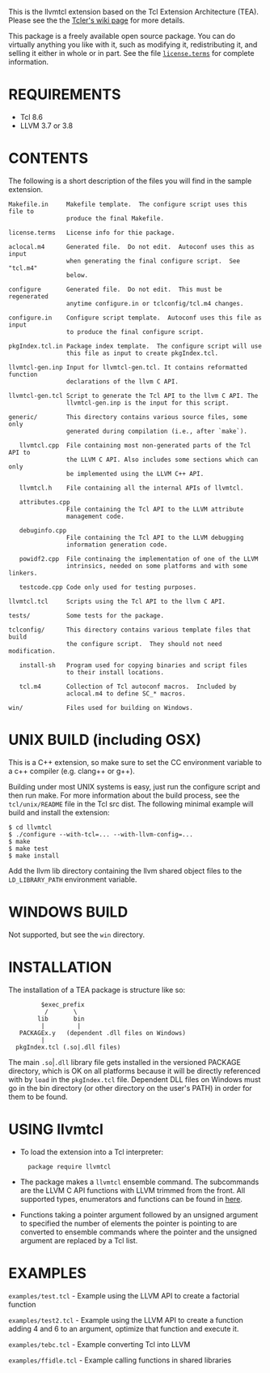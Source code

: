 This is the llvmtcl extension based on the Tcl Extension Architecture (TEA).
Please see the the [Tcler's wiki page](http://wiki.tcl.tk/26308)
for more details.

This package is a freely available open source package.  You can do virtually
anything you like with it, such as modifying it, redistributing it, and selling
it either in whole or in part.  See the file [`license.terms`](./license.terms) for complete
information.

REQUIREMENTS
============

* Tcl 8.6
* LLVM 3.7 or 3.8

CONTENTS
========

The following is a short description of the files you will find in
the sample extension.

    Makefile.in     Makefile template.  The configure script uses this file to
                    produce the final Makefile.
    
    license.terms   License info for thie package.
    
    aclocal.m4      Generated file.  Do not edit.  Autoconf uses this as input
                    when generating the final configure script.  See "tcl.m4"
                    below.
    
    configure       Generated file.  Do not edit.  This must be regenerated
                    anytime configure.in or tclconfig/tcl.m4 changes.
    
    configure.in    Configure script template.  Autoconf uses this file as input
                    to produce the final configure script.
    
    pkgIndex.tcl.in Package index template.  The configure script will use
                    this file as input to create pkgIndex.tcl.
    
    llvmtcl-gen.inp Input for llvmtcl-gen.tcl. It contains reformatted function
                    declarations of the llvm C API.
    
    llvmtcl-gen.tcl Script to generate the Tcl API to the llvm C API. The
                    llvmtcl-gen.inp is the input for this script.
    
    generic/        This directory contains various source files, some only
                    generated during compilation (i.e., after `make`).

       llvmtcl.cpp  File containing most non-generated parts of the Tcl API to
                    the LLVM C API. Also includes some sections which can only
                    be implemented using the LLVM C++ API.

       llvmtcl.h    File containing all the internal APIs of llvmtcl.

       attributes.cpp
                    File containing the Tcl API to the LLVM attribute
                    management code.

       debuginfo.cpp
                    File containing the Tcl API to the LLVM debugging
                    information generation code.

       powidf2.cpp  File continaing the implementation of one of the LLVM
                    intrinsics, needed on some platforms and with some linkers.

       testcode.cpp Code only used for testing purposes.

    llvmtcl.tcl     Scripts using the Tcl API to the llvm C API.

    tests/          Some tests for the package.
    
    tclconfig/      This directory contains various template files that build
                    the configure script.  They should not need modification.
    
       install-sh   Program used for copying binaries and script files
                    to their install locations.
    
       tcl.m4       Collection of Tcl autoconf macros.  Included by
                    aclocal.m4 to define SC_* macros.
    
    win/            Files used for building on Windows.

UNIX BUILD (including OSX)
==========================

This is a C++ extension, so make sure to set the CC environment variable to a
c++ compiler (e.g. clang++ or g++).

Building under most UNIX systems is easy, just run the configure script
and then run make. For more information about the build process, see
the `tcl/unix/README` file in the Tcl src dist. The following minimal
example will build and install the extension:

    $ cd llvmtcl
    $ ./configure --with-tcl=... --with-llvm-config=...
    $ make
    $ make test
    $ make install

Add the llvm lib directory containing the llvm shared object files to the
`LD_LIBRARY_PATH` environment variable.

WINDOWS BUILD
=============

Not supported, but see the `win` directory.

INSTALLATION
============

The installation of a TEA package is structure like so:

             $exec_prefix
              /       \
            lib       bin
             |         |
       PACKAGEx.y   (dependent .dll files on Windows)
             |
      pkgIndex.tcl (.so|.dll files)

The main `.so`|`.dll` library file gets installed in the versioned PACKAGE
directory, which is OK on all platforms because it will be directly
referenced with by `load` in the `pkgIndex.tcl` file.  Dependent DLL files on
Windows must go in the bin directory (or other directory on the user's
PATH) in order for them to be found.

USING llvmtcl
=============

* To load the extension into a Tcl interpreter:

        package require llvmtcl

* The package makes a `llvmtcl` ensemble command. The subcommands are the LLVM C
  API functions with LLVM trimmed from the front. All supported types,
  enumerators and functions can be found in [here](http://github.com/jdc8/llvmtcl/blob/master/llvmtcl-gen.inp).

* Functions taking a pointer argument followed by an unsigned argument to
  specified the number of elements the pointer is pointing to are converted to
  ensemble commands where the pointer and the unsigned argument are replaced by
  a Tcl list.

EXAMPLES
========

`examples/test.tcl` - Example using the LLVM API to create a factorial function

`examples/test2.tcl` - Example using the LLVM API to create a function adding 4 and 6 to an argument, optimize that function and execute it.

`examples/tebc.tcl` - Example converting Tcl into LLVM

`examples/ffidle.tcl` - Example calling functions in shared libraries
